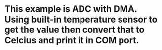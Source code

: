 # This example is ADC with DMA. Using built-in temperature sensor to get the value then convert that to Celcius and print it in COM port.
